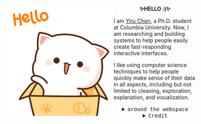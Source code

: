 <p align="left">
<img src="https://github.com/Ireneruru/Ireneruru/blob/main/hewwo.gif" align="left">
<p align="center"><strong>✨HELLO :)✨</strong></p>
<p align="left">I am <a href="https://www.cs.columbia.edu/~chen1ru/">Yiru Chen</a>, a Ph.D. student at Columbia University. Now, I am researching and building systems to help people easily create fast-responding interactive interfaces.  

I like using computer science techniques to help people quickly make sense of their data in all aspects, including but not limited to cleaning, exploration, explanation, and visualization.  </p>
</p>


<details>
<summary align="center"><samp>around the webspace</samp></summary>    
  <p align="center">
  <a href="https://twitter.com/Yiru__Chen"><kbd>wanna see my twitter?</kbd></a>
  <a href="https://www.cs.columbia.edu/~chen1ru/"><kbd>maybe my website?</kbd></a>
</p>

</details>
<details>
<summary align="center"><samp>Credit</samp></summary>
  <p align="center">
  <p align="center">🌟Layout borrowed by <a href="https://github.com/chumbud">chumbud's.</a>🌟</p>

</details>
